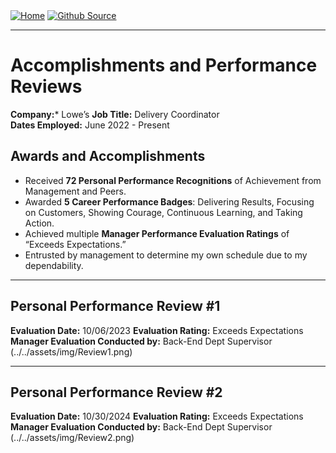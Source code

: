 <div style="display: inline-block;">
  <a href="https://breachopen.github.io/Chas-Riley/">
    <img src="https://img.shields.io/badge/Home-3ba0e6" alt="Home">
  </a>
</div>

<div style="display: inline-block;">
  <a href="https://github.com/BreachOpen/Chas-Riley/" target="_blank">
    <img src="https://img.shields.io/badge/Github_Source-3ba0e6" alt="Github Source">
  </a>
</div>

---

# Accomplishments and Performance Reviews
**Company:*** Lowe’s
**Job Title:** Delivery Coordinator <br />
**Dates Employed:** June 2022 - Present 

## **Awards and Accomplishments**
- Received **72 Personal Performance Recognitions** of Achievement from Management and Peers.
- Awarded **5 Career Performance Badges**: Delivering Results, Focusing on Customers, Showing Courage, Continuous Learning, and Taking Action.
- Achieved multiple **Manager Performance Evaluation Ratings** of “Exceeds Expectations.”
- Entrusted by management to determine my own schedule due to my dependability.

---
## Personal Performance Review #1
**Evaluation Date:** 10/06/2023
**Evaluation Rating:** Exceeds Expectations
**Manager Evaluation Conducted by:** Back-End Dept Supervisor
(../../assets/img/Review1.png)

---

## Personal Performance Review #2
**Evaluation Date:** 10/30/2024
**Evaluation Rating:** Exceeds Expectations
**Manager Evaluation Conducted by:** Back-End Dept Supervisor
(../../assets/img/Review2.png)

